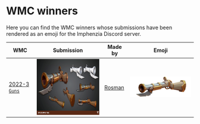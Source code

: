 # WMC winners


Here you can find the WMC winners whose submissions have been rendered as an emoji for the Imphenzia Discord server.

| WMC | Submission | Made by | Emoji |
|---|---|---|---|
| [2022-3 `Guns`](./../2022/3/) | <img src="./../2022/3/./Rosman/gun.png" height="150" /> | [Rosman](./../2022/3/Rosman/) | <img src="./2022-3_rosman_rifle.png" /> |
